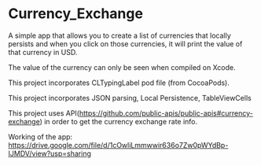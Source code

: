 # Currency_Exchange

A simple app that allows you to create a list of currencies that locally persists and when you click on those currencies, it will print the value of that currency in USD.

The value of the currency can only be seen when compiled on Xcode.

This project incorporates CLTypingLabel pod file (from CocoaPods).

This project incorporates JSON parsing, Local Persistence, TableViewCells

This project uses API(https://github.com/public-apis/public-apis#currency-exchange) in order to get the currency exchange rate info. 

Working of the app: https://drive.google.com/file/d/1cOwliLmmwwir636o7Zw0pWYdBp-IJMDV/view?usp=sharing
